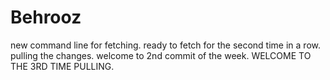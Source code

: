 # Behrooz
new command line for fetching.
ready to fetch for the second time in a row.
pulling the changes.
welcome to 2nd commit of the week.
WELCOME TO THE 3RD TIME PULLING.
